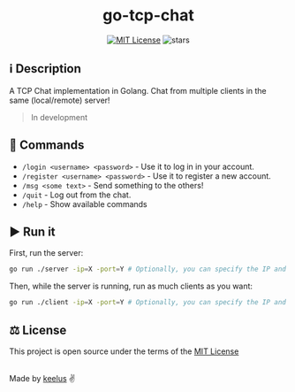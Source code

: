 <h1 align="center">go-tcp-chat</h1>

<p align="center">
  <a href="./LICENSE.md"><img src="https://img.shields.io/badge/⚖️ license-MIT-blue" alt="MIT License"></a>
  <img src="https://img.shields.io/github/stars/keelus/go-tcp-chat?color=red&logo=github" alt="stars">
</p>

## ℹ️ Description
A TCP Chat implementation in Golang. Chat from multiple clients in the same (local/remote) server!
> In development

## 👋 Commands
- `/login <username> <password>` - Use it to log in in your account.
- `/register <username> <password>` - Use it to register a new account.
- `/msg <some text>` - Send something to the others!
- `/quit` - Log out from the chat.
- `/help` - Show available commands   

## ▶️ Run it
First, run the server:
```bash
go run ./server -ip=X -port=Y # Optionally, you can specify the IP and port [default: 127.0.0.1:6969]
```
Then, while the server is running, run as much clients as you want:
```bash
go run ./client -ip=X -port=Y # Optionally, you can specify the IP and port [default: 127.0.0.1:6969]
```

## ⚖️ License
This project is open source under the terms of the [MIT License](./LICENSE)

<br />
Made by <a href="https://github.com/keelus">keelus</a> ✌️
